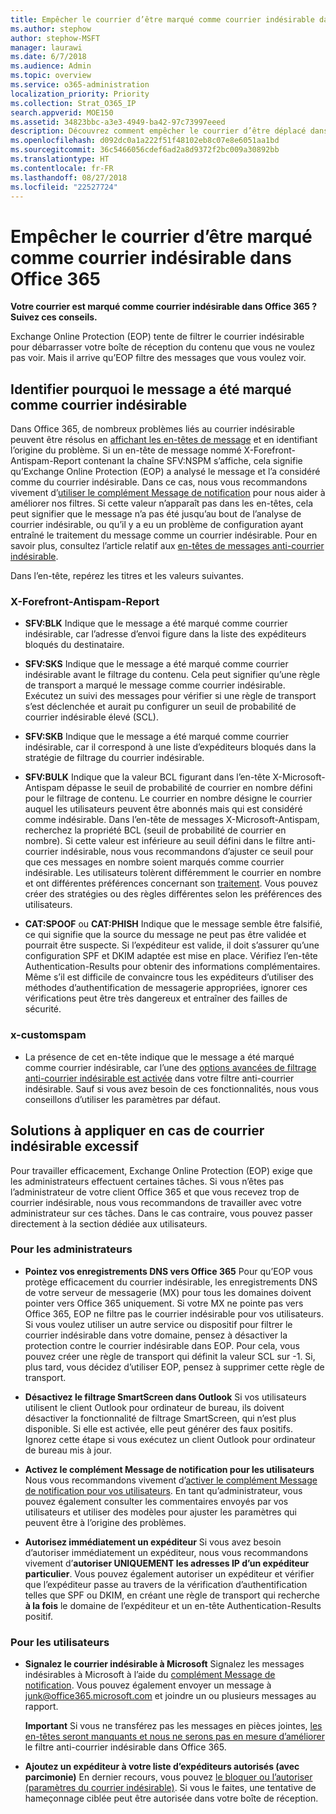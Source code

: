 ```yaml
---
title: Empêcher le courrier d’être marqué comme courrier indésirable dans Office 365
ms.author: stephow
author: stephow-MSFT
manager: laurawi
ms.date: 6/7/2018
ms.audience: Admin
ms.topic: overview
ms.service: o365-administration
localization_priority: Priority
ms.collection: Strat_O365_IP
search.appverid: MOE150
ms.assetid: 34823bbc-a3e3-4949-ba42-97c73997eeed
description: Découvrez comment empêcher le courrier d’être déplacé dans le dossier Courrier indésirable et marqué comme courrier indésirable dans Office 365.
ms.openlocfilehash: d092dc0a1a222f51f48102eb8c07e8e6051aa1bd
ms.sourcegitcommit: 36c5466056cdef6ad2a8d9372f2bc009a30892bb
ms.translationtype: HT
ms.contentlocale: fr-FR
ms.lasthandoff: 08/27/2018
ms.locfileid: "22527724"
---
```

# <a name="how-to-prevent-real-email-from-being-marked-as-spam-in-office-365"></a>Empêcher le courrier d’être marqué comme courrier indésirable dans Office 365

 **Votre courrier est marqué comme courrier indésirable dans Office 365 ? Suivez ces conseils.**
  
Exchange Online Protection (EOP) tente de filtrer le courrier indésirable pour débarrasser votre boîte de réception du contenu que vous ne voulez pas voir. Mais il arrive qu’EOP filtre des messages que vous voulez voir.
  
## <a name="determine-the-reason-why-the-message-was-marked-as-spam"></a>Identifier pourquoi le message a été marqué comme courrier indésirable

Dans Office 365, de nombreux problèmes liés au courrier indésirable peuvent être résolus en [affichant les en-têtes de message](https://support.office.com/article/cd039382-dc6e-4264-ac74-c048563d212c) et en identifiant l’origine du problème. Si un en-tête de message nommé X-Forefront-Antispam-Report contenant la chaîne SFV:NSPM s’affiche, cela signifie qu’Exchange Online Protection (EOP) a analysé le message et l’a considéré comme du courrier indésirable. Dans ce cas, nous vous recommandons vivement d’[utiliser le complément Message de notification](https://support.office.com/article/b5caa9f1-cdf3-4443-af8c-ff724ea719d2) pour nous aider à améliorer nos filtres. Si cette valeur n’apparaît pas dans les en-têtes, cela peut signifier que le message n’a pas été jusqu’au bout de l’analyse de courrier indésirable, ou qu’il y a eu un problème de configuration ayant entraîné le traitement du message comme un courrier indésirable. Pour en savoir plus, consultez l’article relatif aux [en-têtes de messages anti-courrier indésirable](https://technet.microsoft.com/library/dn205071%28v=exchg.150%29.aspx).
  
Dans l’en-tête, repérez les titres et les valeurs suivantes.
  
### <a name="x-forefront-antispam-report"></a>X-Forefront-Antispam-Report

- **SFV:BLK** Indique que le message a été marqué comme courrier indésirable, car l’adresse d’envoi figure dans la liste des expéditeurs bloqués du destinataire. 
    
- **SFV:SKS** Indique que le message a été marqué comme courrier indésirable avant le filtrage du contenu. Cela peut signifier qu’une règle de transport a marqué le message comme courrier indésirable. Exécutez un suivi des messages pour vérifier si une règle de transport s’est déclenchée et aurait pu configurer un seuil de probabilité de courrier indésirable élevé (SCL). 
    
- **SFV:SKB** Indique que le message a été marqué comme courrier indésirable, car il correspond à une liste d’expéditeurs bloqués dans la stratégie de filtrage du courrier indésirable. 
    
- **SFV:BULK** Indique que la valeur BCL figurant dans l’en-tête X-Microsoft-Antispam dépasse le seuil de probabilité de courrier en nombre défini pour le filtrage de contenu. Le courrier en nombre désigne le courrier auquel les utilisateurs peuvent être abonnés mais qui est considéré comme indésirable. Dans l’en-tête de messages X-Microsoft-Antispam, recherchez la propriété BCL (seuil de probabilité de courrier en nombre). Si cette valeur est inférieure au seuil défini dans le filtre anti-courrier indésirable, nous vous recommandons d’ajuster ce seuil pour que ces messages en nombre soient marqués comme courrier indésirable. Les utilisateurs tolèrent différemment le courrier en nombre et ont différentes préférences concernant son [traitement](https://blogs.msdn.microsoft.com/tzink/2014/08/25/different-levels-of-bulk-mail-filtering-in-office-365/). Vous pouvez créer des stratégies ou des règles différentes selon les préférences des utilisateurs.
    
- **CAT:SPOOF** ou **CAT:PHISH** Indique que le message semble être falsifié, ce qui signifie que la source du message ne peut pas être validée et pourrait être suspecte. Si l’expéditeur est valide, il doit s’assurer qu’une configuration SPF et DKIM adaptée est mise en place. Vérifiez l’en-tête Authentication-Results pour obtenir des informations complémentaires. Même s’il est difficile de convaincre tous les expéditeurs d’utiliser des méthodes d’authentification de messagerie appropriées, ignorer ces vérifications peut être très dangereux et entraîner des failles de sécurité. 
    
### <a name="x-customspam"></a>x-customspam

- La présence de cet en-tête indique que le message a été marqué comme courrier indésirable, car l’une des [options avancées de filtrage anti-courrier indésirable est activée](https://technet.microsoft.com/library/jj200750%28v=exchg.150%29.aspx) dans votre filtre anti-courrier indésirable. Sauf si vous avez besoin de ces fonctionnalités, nous vous conseillons d’utiliser les paramètres par défaut. 
    
## <a name="solutions-to-additional-causes-of-too-much-spam"></a>Solutions à appliquer en cas de courrier indésirable excessif

Pour travailler efficacement, Exchange Online Protection (EOP) exige que les administrateurs effectuent certaines tâches. Si vous n’êtes pas l’administrateur de votre client Office 365 et que vous recevez trop de courrier indésirable, nous vous recommandons de travailler avec votre administrateur sur ces tâches. Dans le cas contraire, vous pouvez passer directement à la section dédiée aux utilisateurs.
  
### <a name="for-admins"></a>Pour les administrateurs

- **Pointez vos enregistrements DNS vers Office 365** Pour qu’EOP vous protège efficacement du courrier indésirable, les enregistrements DNS de votre serveur de messagerie (MX) pour tous les domaines doivent pointer vers Office 365 uniquement. Si votre MX ne pointe pas vers Office 365, EOP ne filtre pas le courrier indésirable pour vos utilisateurs. Si vous voulez utiliser un autre service ou dispositif pour filtrer le courrier indésirable dans votre domaine, pensez à désactiver la protection contre le courrier indésirable dans EOP. Pour cela, vous pouvez créer une règle de transport qui définit la valeur SCL sur -1. Si, plus tard, vous décidez d’utiliser EOP, pensez à supprimer cette règle de transport. 
    
- **Désactivez le filtrage SmartScreen dans Outlook** Si vos utilisateurs utilisent le client Outlook pour ordinateur de bureau, ils doivent désactiver la fonctionnalité de filtrage SmartScreen, qui n’est plus disponible. Si elle est activée, elle peut générer des faux positifs. Ignorez cette étape si vous exécutez un client Outlook pour ordinateur de bureau mis à jour. 
    
- **Activez le complément Message de notification pour les utilisateurs** Nous vous recommandons vivement d’[activer le complément Message de notification pour vos utilisateurs](enable-the-report-message-add-in.md). En tant qu’administrateur, vous pouvez également consulter les commentaires envoyés par vos utilisateurs et utiliser des modèles pour ajuster les paramètres qui peuvent être à l’origine des problèmes.
    
- **Autorisez immédiatement un expéditeur** Si vous avez besoin d’autoriser immédiatement un expéditeur, nous vous recommandons vivement d’**autoriser UNIQUEMENT les adresses IP d’un expéditeur particulier**. Vous pouvez également autoriser un expéditeur et vérifier que l’expéditeur passe au travers de la vérification d’authentification telles que SPF ou DKIM, en créant une règle de transport qui recherche **à la fois** le domaine de l’expéditeur et un en-tête Authentication-Results positif. 
    
### <a name="for-users"></a>Pour les utilisateurs

- **Signalez le courrier indésirable à Microsoft** Signalez les messages indésirables à Microsoft à l’aide du [complément Message de notification](https://support.office.com/article/b5caa9f1-cdf3-4443-af8c-ff724ea719d2). Vous pouvez également envoyer un message à junk@office365.microsoft.com et joindre un ou plusieurs messages au rapport.
    
    **Important** Si vous ne transférez pas les messages en pièces jointes, [les en-têtes seront manquants et nous ne serons pas en mesure d’améliorer](https://blogs.msdn.microsoft.com/tzink/2017/11/30/when-creating-support-tickets-about-spam-be-sure-to-include-message-headers/) le filtre anti-courrier indésirable dans Office 365. 
    
- **Ajoutez un expéditeur à votre liste d’expéditeurs autorisés (avec parcimonie)** En dernier recours, vous pouvez [le bloquer ou l’autoriser (paramètres du courrier indésirable)](https://support.office.com/article/48c9f6f7-2309-4f95-9a4d-de987e880e46). Si vous le faites, une tentative de hameçonnage ciblée peut être autorisée dans votre boîte de réception.
    


